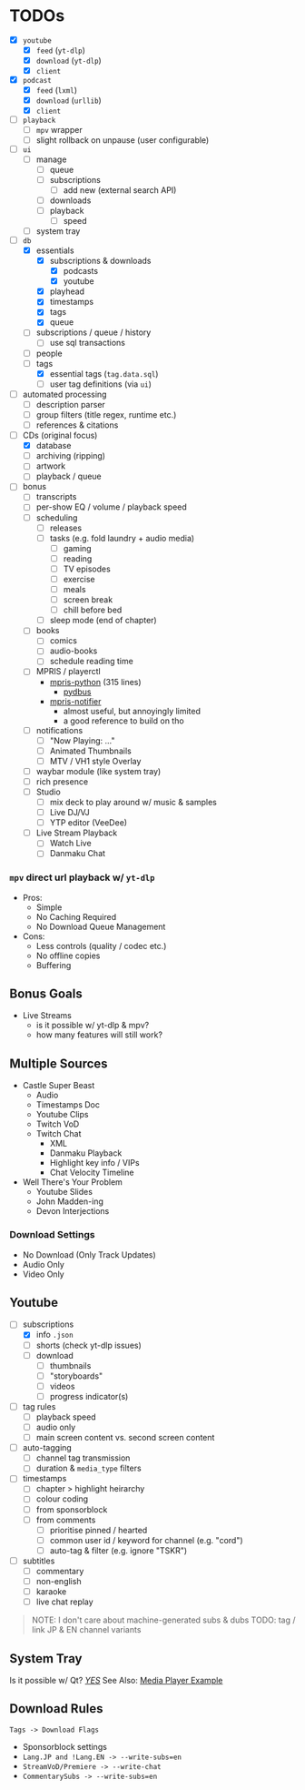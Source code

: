 # TODOs

 - [x] `youtube`
   - [x] `feed` (`yt-dlp`)
   - [x] `download` (`yt-dlp`)
   - [x] `client`
 - [x] `podcast`
   - [x] `feed` (`lxml`)
   - [x] `download` (`urllib`)
   - [x] `client`
 - [ ] `playback`
   - [ ] `mpv` wrapper
   - [ ] slight rollback on unpause (user configurable)
 - [ ] `ui`
   - [ ] manage
     - [ ] queue
     - [ ] subscriptions
       - [ ] add new (external search API)
     - [ ] downloads
     - [ ] playback
       - [ ] speed
   - [ ] system tray
 - [ ] `db`
   - [x] essentials
     - [x] subscriptions & downloads
       - [x] podcasts
       - [x] youtube
     - [x] playhead
     - [x] timestamps
     - [x] tags
     - [x] queue
   - [ ] subscriptions / queue / history
     - [ ] use sql transactions
   - [ ] people
   - [ ] tags
     - [x] essential tags (`tag.data.sql`)
     - [ ] user tag definitions (via `ui`)
 - [ ] automated processing
   - [ ] description parser
   - [ ] group filters (title regex, runtime etc.)
   - [ ] references & citations
 - [ ] CDs (original focus)
   - [x] database
   - [ ] archiving (ripping)
   - [ ] artwork
   - [ ] playback / queue
 - [ ] bonus
   - [ ] transcripts
   - [ ] per-show EQ / volume / playback speed
   - [ ] scheduling
     - [ ] releases
     - [ ] tasks (e.g. fold laundry + audio media)
       - [ ] gaming
       - [ ] reading
       - [ ] TV episodes
       - [ ] exercise
       - [ ] meals
       - [ ] screen break
       - [ ] chill before bed
     - [ ] sleep mode (end of chapter)
   - [ ] books
     - [ ] comics
     - [ ] audio-books
     - [ ] schedule reading time
   - [ ] MPRIS / playerctl
     * [mpris-python](https://github.com/airtower-luna/mpris-python) (315 lines)
       - [pydbus](https://github.com/LEW21/pydbus)
     * [mpris-notifier](https://github.com/l1na-forever/mpris-notifier/)
       - almost useful, but annoyingly limited
       - a good reference to build on tho
   - [ ] notifications
     - [ ] "Now Playing: ..."
     - [ ] Animated Thumbnails
     - [ ] MTV / VH1 style Overlay
   - [ ] waybar module (like system tray)
   - [ ] rich presence
   - [ ] Studio
     - [ ] mix deck to play around w/ music & samples
     - [ ] Live DJ/VJ
     - [ ] YTP editor (VeeDee)
   - [ ] Live Stream Playback
     - [ ] Watch Live
     - [ ] Danmaku Chat

### `mpv` direct url playback w/ `yt-dlp`
 * Pros:
   - Simple
   - No Caching Required
   - No Download Queue Management
 * Cons:
   - Less controls (quality / codec etc.)
   - No offline copies
   - Buffering


## Bonus Goals
 * Live Streams
   - is it possible w/ yt-dlp & mpv?
   - how many features will still work?


## Multiple Sources
 * Castle Super Beast
   - Audio
   - Timestamps Doc
   - Youtube Clips
   - Twitch VoD
   - Twitch Chat
     * XML
     * Danmaku Playback
     * Highlight key info / VIPs
     * Chat Velocity Timeline
 * Well There's Your Problem
   - Youtube Slides
   - John Madden-ing
   - Devon Interjections

### Download Settings
 - No Download (Only Track Updates)
 - Audio Only
 - Video Only


## Youtube
 - [ ] subscriptions
   - [x] info `.json`
   - [ ] shorts (check yt-dlp issues)
   - [ ] download
     - [ ] thumbnails
     - [ ] "storyboards"
     - [ ] videos
     - [ ] progress indicator(s)
 - [ ] tag rules
   - [ ] playback speed
   - [ ] audio only
   - [ ] main screen content vs. second screen content
 - [ ] auto-tagging
   - [ ] channel tag transmission
   - [ ] duration & `media_type` filters
 - [ ] timestamps
   - [ ] chapter > highlight heirarchy
   - [ ] colour coding
   - [ ] from sponsorblock
   - [ ] from comments
     - [ ] prioritise pinned / hearted
     - [ ] common user id / keyword for channel (e.g. "<vtuber>cord")
     - [ ] auto-tag & filter (e.g. ignore "TSKR")
 - [ ] subtitles
   - [ ] commentary
   - [ ] non-english
   - [ ] karaoke
   - [ ] live chat replay

> NOTE: I don't care about machine-generated subs & dubs
> TODO: tag / link JP & EN channel variants


## System Tray
Is it possible w/ Qt?
[*YES*](https://doc.qt.io/qtforpython-6/examples/example_widgets_desktop_systray.html)
See Also: [Media Player Example](https://doc.qt.io//qtforpython-6/examples/example_qtdemos_mediaplayer.html)


## Download Rules
`Tags -> Download Flags`
 * Sponsorblock settings
 * `Lang.JP and !Lang.EN -> --write-subs=en`
 * `StreamVoD/Premiere -> --write-chat`
 * `CommentarySubs -> --write-subs=en`


[^assimp]: assimp on GitHub: [Integrate "tinyusdz" project](https://github.com/assimp/assimp/pull/5628)
